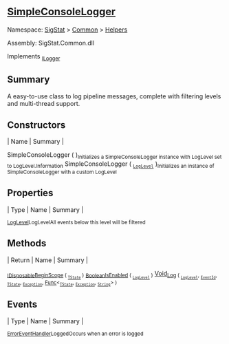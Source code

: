 # <sub>[SimpleConsoleLogger](./SimpleConsoleLogger.md)</sub>

Namespace: [SigStat]() > [Common](./../README.md) > [Helpers](./README.md)

Assembly: SigStat.Common.dll

Implements <sub>[ILogger](https://docs.microsoft.com/en-us/dotnet/api/Microsoft.Extensions.Logging.ILogger)</sub>

## Summary
A easy-to-use class to log pipeline messages, complete with filtering levels and multi-thread support.

## Constructors

| Name | Summary | 

SimpleConsoleLogger (  )<sub>Initializes a SimpleConsoleLogger instance with LogLevel set to LogLevel.Information</sub>
SimpleConsoleLogger ( <sub>[`LogLevel`](https://docs.microsoft.com/en-us/dotnet/api/Microsoft.Extensions.Logging.LogLevel)</sub> )<sub>Initializes an instance of SimpleConsoleLogger with a custom LogLevel</sub>


## Properties

| Type | Name | Summary | 

<sub>[LogLevel](https://docs.microsoft.com/en-us/dotnet/api/Microsoft.Extensions.Logging.LogLevel)</sub><sub>LogLevel</sub><sub>All events below this level will be filtered</sub>


## Methods

| Return | Name | Summary | 

<sub>[IDisposable](https://docs.microsoft.com/en-us/dotnet/api/System.IDisposable)</sub><sub>[BeginScope](./Methods/SimpleConsoleLogger-100664039.md) ( <sub>[`TState`](./SimpleConsoleLogger.md)</sub> )</sub><sub></sub>
<sub>[Boolean](https://docs.microsoft.com/en-us/dotnet/api/System.Boolean)</sub><sub>[IsEnabled](./Methods/SimpleConsoleLogger-100664040.md) ( <sub>[`LogLevel`](https://docs.microsoft.com/en-us/dotnet/api/Microsoft.Extensions.Logging.LogLevel)</sub> )</sub><sub></sub>
[Void](https://docs.microsoft.com/en-us/dotnet/api/System.Void)<sub>[Log](./Methods/SimpleConsoleLogger-100664041.md) ( <sub>[`LogLevel`](https://docs.microsoft.com/en-us/dotnet/api/Microsoft.Extensions.Logging.LogLevel)</sub>, <sub>[`EventId`](https://docs.microsoft.com/en-us/dotnet/api/Microsoft.Extensions.Logging.EventId)</sub>, <sub>[`TState`](./SimpleConsoleLogger.md)</sub>, <sub>[`Exception`](https://docs.microsoft.com/en-us/dotnet/api/System.Exception)</sub>, [Func](https://docs.microsoft.com/en-us/dotnet/api/System.Func-3)\<<sub>[`TState`](./SimpleConsoleLogger.md)</sub>, <sub>[`Exception`](https://docs.microsoft.com/en-us/dotnet/api/System.Exception)</sub>, <sub>[`String`](https://docs.microsoft.com/en-us/dotnet/api/System.String)</sub>> )</sub><sub></sub>


## Events

| Type | Name | Summary | 

<sub>[ErrorEventHandler](./SimpleConsoleLogger.md)</sub><sub>Logged</sub><sub>Occurs when an error is logged</sub>


